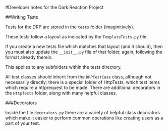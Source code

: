 #Developer notes for the Dark Reaction Project

##Writing Tests

Tests for the DRP are stored in the `tests` folder (imaginitively).

These tests follow a layout as indicated by the `TemplateTests.py` file.

If you create a new tests file which matches that layout (and it should), then you must also update
the `__init__.py` file of that folder, again, following the format already therein.

This applies to any subfolders within the tests directory.

All test classes should inherit from the `DRPTestCase` class, although not necessarily directly;
there is a special folder of HttpTests, which test items which require a httprequest to be made.
There are additional decorators in the `HttpTests` folder, along with many helpful classes.

###Decorators

Inside the file `decorators.py` there are a variety of helpful class decorators which make it
easier to perform common operations like creating users as a part of your test.
